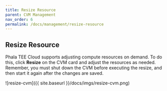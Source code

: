```yaml
---
title: Resize Resource
parent: CVM Management
nav_order: 6
permalink: /docs/management/resize-resource
---
```


## Resize Resource

Phala TEE Cloud supports adjusting compute resources on demand. To do this, click **Resize** on the CVM card and adjust the resources as needed. Remember, you must shut down the CVM before executing the resize, and then start it again after the changes are saved.

![resize-cvm]({{ site.baseurl }}/docs/imgs/resize-cvm.png)
